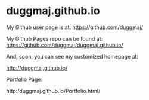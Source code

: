 # duggmaj.github.io

My Github user page is at: 
https://github.com/duggmaj/

My Github Pages repo can be found at:  
https://github.com/duggmaj/duggmaj.github.io/

And, soon, you can see my customized homepage at:

http://duggmaj.github.io/

Portfolio Page:

http:/duggmaj.github.io/Portfolio.html/
